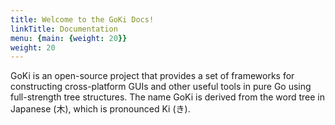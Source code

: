 ```yaml
---
title: Welcome to the GoKi Docs!
linkTitle: Documentation
menu: {main: {weight: 20}}
weight: 20
---
```


GoKi is an open-source project that provides a set of frameworks for constructing cross-platform GUIs and other useful tools in pure Go using full-strength tree structures. The name GoKi is derived from the word tree in Japanese (木), which is pronounced Ki (き). 